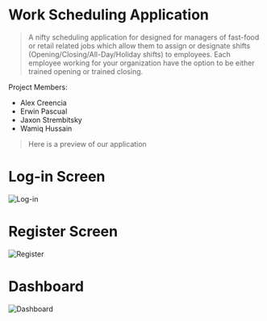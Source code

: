 # Work Scheduling Application
> A nifty scheduling application for designed for managers of fast-food or retail related jobs which allow them to assign or designate shifts (Opening/Closing/All-Day/Holiday shifts) to employees. Each employee working for your organization have the option to be either trained opening or trained closing.

Project Members:
- Alex Creencia
- Erwin Pascual
- Jaxon Strembitsky
- Wamiq Hussain

> Here is a preview of our application

# Log-in Screen
![Log-in](https://user-images.githubusercontent.com/56744638/106404857-6a806680-63f1-11eb-92c9-8788011a323f.png)

# Register Screen
![Register](https://user-images.githubusercontent.com/56744638/106404858-6a806680-63f1-11eb-8c86-e4acfd5c8d8e.png)

# Dashboard
![Dashboard](https://user-images.githubusercontent.com/56744638/106404856-69e7d000-63f1-11eb-8dd2-ef61aafb7f81.png)



